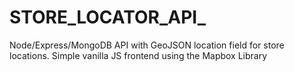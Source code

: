 # STORE_LOCATOR_API_
Node/Express/MongoDB API with GeoJSON location field for store locations. Simple vanilla JS frontend using the Mapbox Library
